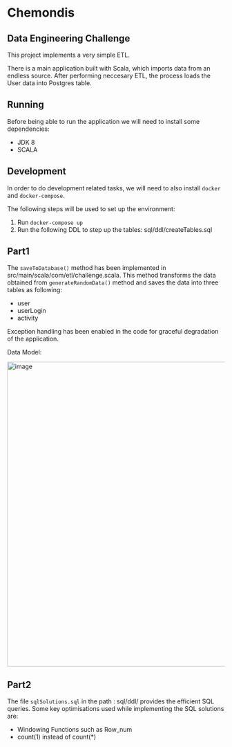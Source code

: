 # Chemondis

## Data Engineering Challenge
This project implements a very simple ETL.

There is a main application built with Scala, which imports data from an endless source. After performing neccesary ETL, the process loads the User data into Postgres table.

## Running

Before being able to run the application we will need to install some dependencies:
- JDK 8
- SCALA

## Development

In order to do development related tasks, we will need to also install `docker` and `docker-compose`.

The following steps will be used to set up the environment:
1. Run `docker-compose up` 
2. Run  the following DDL to step up the tables:  sql/ddl/createTables.sql


## Part1 

The `saveToDatabase()` method has been implemented in src/main/scala/com/etl/challenge.scala. This method transforms the data obtained from `generateRandomData()` method and saves the data into three tables as following:

* user 
* userLogin
* activity

Exception handling has been enabled in the code for graceful degradation of the application.

Data Model:

<img width="704" alt="image" src="https://user-images.githubusercontent.com/121966833/231776598-a36ddc91-7571-4e1f-a297-27652f538e7e.png">

## Part2  

The file `sqlSolutions.sql` in the path : sql/ddl/ provides the efficient SQL queries. Some key optimisations used while implementing the SQL solutions are:
* Windowing Functions such as Row_num
* count(1) instead of count(*)


